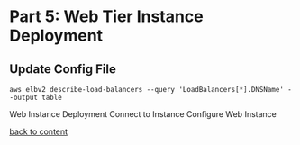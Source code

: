 # Part 5: Web Tier Instance Deployment

## Update Config File

```
aws elbv2 describe-load-balancers --query 'LoadBalancers[*].DNSName' --output table
```

Web Instance Deployment
Connect to Instance
Configure Web Instance


[back to content](readme.md)
